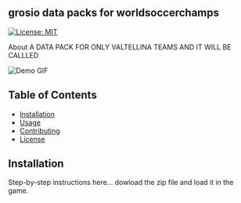 ## grosio data packs for worldsoccerchamps

[![License: MIT](https://img.shields.io/badge/License-MIT-yellow.svg)](https://opensource.org/licenses/MIT)


About
A DATA PACK FOR ONLY VALTELLINA TEAMS AND IT WILL BE CALLLED

![Demo GIF](images/demo.gif)

## Table of Contents
- [Installation](#installation)
- [Usage](#usage)
- [Contributing](#contributing)
- [License](#license)

## Installation
Step-by-step instructions here...
dowload the zip file and load it in the game.
